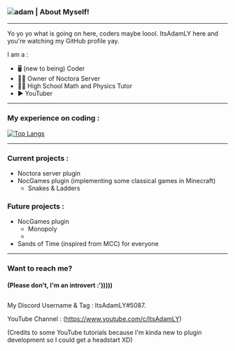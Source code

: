### ![adam](https://user-images.githubusercontent.com/84637112/153733153-d83ffa31-ea14-419c-9762-2d1b74228106.jpg)  	| About Myself! 

---------------------------------------------------------------------------------

<!--
**ItsAdamLY/ItsAdamLY** is a ✨ _special_ ✨ repository because its `README.md` (this file) appears on your GitHub profile.

Here are some ideas to get you started:

- 🔭 I’m currently working on ...
- 🌱 I’m currently learning ...
- 👯 I’m looking to collaborate on ...
- 🤔 I’m looking for help with ...
- 💬 Ask me about ...
- 📫 How to reach me: ...
- 😄 Pronouns: ...
- ⚡ Fun fact: ...
-->

Yo yo yo what is going on here, coders maybe loool. ItsAdamLY here and you're watching my GitHub profile yay.

I am a :
- 🖥 (new to being) Coder
- 👨‍💼 Owner of Noctora Server
- 👨‍🏫 High School Math and Physics Tutor
- ▶ YouTuber

--------------------------------------------------------------------------------

### My experience on coding :

[![Top Langs](https://github-readme-stats.vercel.app/api/top-langs/?username=ItsAdamLY)](https://github.com/anuraghazra/github-readme-stats)

--------------------------------------------------------------------------------

### Current projects :

- Noctora server plugin
- NocGames plugin (implementing some classical games in Minecraft)
  - Snakes & Ladders

### Future projects :

- NocGames plugin
  - Monopoly
  - 
- Sands of Time (inspired from MCC) for everyone

--------------------------------------------------------------------------------

### Want to reach me?  
#### (Please don't, I'm an introvert :')))))

##

My Discord Username & Tag : ItsAdamLY#5087.

YouTube Channel : (https://www.youtube.com/c/ItsAdamLY)


(Credits to some YouTube tutorials because I'm kinda new to plugin development so I could get a headstart XD)
